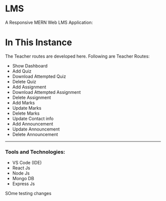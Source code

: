 # LMS
A Responsive MERN Web LMS Application:

# In This Instance
The Teacher routes are developed here.
Following are Teacher Routes:

- Show Dashboard
- Add Quiz
- Download Attempted Quiz
- Delete Quiz
- Add Assignment
- Download Attempted Assignment
- Delete Assignment
- Add Marks
- Update Marks
- Delete Marks
- Update Contact info
- Add Announcement
- Update Announcement
- Delete Announcement

---


<h3>Tools and Technologies:</h3>

<ul>
  <li>VS Code (IDE)</li>
  <li>React Js</li>
  <li>Node Js</li>
  <li>Mongo DB</li>
  <li>Express Js</li>
</ul>

SOme testing changes


